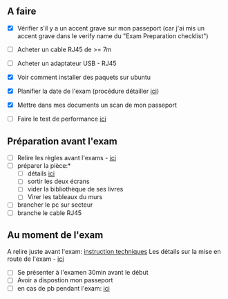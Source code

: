
## A faire

- [x] Vérifier s'il y a un accent grave sur mon passeport (car j'ai mis un accent grave dans le verify name du "Exam Preparation checklist")
- [ ] Acheter un cable RJ45 de >= 7m
- [ ] Acheter un adaptateur USB - RJ45
- [x] Voir comment installer des paquets sur ubuntu
- [x] Planifier la date de l'exam (procédure détailler [ici](https://docs.linuxfoundation.org/tc-docs/certification/lf-handbook2/scheduling-or-rescheduling-an-exam))
- [x] Mettre dans mes documents un scan de mon passeport
- [ ] Faire le test de performance [ici](https://syscheck.bridge.psiexams.com/)


## Préparation avant l'exam

- [ ] Relire les règles avant l'exams - [ici](https://docs.linuxfoundation.org/tc-docs/certification/lf-handbook2/exam-rules-and-policies)
- [ ] préparer la pièce:*
	- [ ] détails  [ici](https://docs.linuxfoundation.org/tc-docs/certification/tips-cka-and-ckad#acceptable-testing-location)
	- [ ] sortir les deux écrans
	- [ ] vider la bibliothèque de ses livres
	- [ ] Virer les tableaux du murs
- [ ] brancher le pc sur secteur
- [ ] branche le cable RJ45
## Au moment de l'exam

A relire juste avant l'exam: [instruction techniques](https://docs.linuxfoundation.org/tc-docs/certification/tips-cka-and-ckad#exam-technical-instructions)
Les détails sur la mise en route de l'exam - [ici](https://docs.linuxfoundation.org/tc-docs/certification/lf-handbook2/taking-the-exam)

- [ ] Se présenter à l'examen 30min avant le début
- [ ] Avoir a dispostion mon passeport 
- [ ] en cas de pb pendant l'exam: [ici](https://docs.linuxfoundation.org/tc-docs/certification/lf-handbook2/taking-the-exam#re-launching-the-exam-in-the-event-of-a-disconnect)